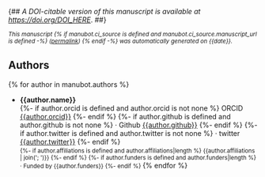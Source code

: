 {##
_A DOI-citable version of this manuscript is available at <https://doi.org/DOI_HERE>_.
##}

<small><em>
This manuscript
{% if manubot.ci_source is defined and manubot.ci_source.manuscript_url is defined -%}
([permalink]({{ci_source.manuscript_url}}))
{% endif -%}
was automatically generated on {{date}}.
</em></small>

## Authors

{% for author in manubot.authors %}
+ **{{author.name}}**<br>
  {%- if author.orcid is defined and author.orcid is not none %}
    ORCID
    [{{author.orcid}}](https://orcid.org/{{author.orcid}})
  {%- endif %}
  {%- if author.github is defined and author.github is not none %}
    · Github
    [{{author.github}}](https://github.com/{{author.github}})
  {%- endif %}
  {%- if author.twitter is defined and author.twitter is not none %}
    · twitter
    [{{author.twitter}}](https://twitter.com/{{author.twitter}})
  {%- endif %}<br>
  <small>
  {%- if author.affiliations is defined and author.affiliations|length %}
     {{author.affiliations | join('; ')}}
  {%- endif %}
  {%- if author.funders is defined and author.funders|length %}
     · Funded by {{author.funders}}
  {%- endif %}
  </small>
{% endfor %}
